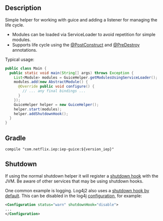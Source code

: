 
## Description

Simple helper for working with guice and adding a listener for managing the life cycle. 

* Modules can be loaded via ServiceLoader to avoid repetition for simple modules.
* Supports life cycle using the [@PostConstruct](http://docs.oracle.com/javaee/7/api/javax/annotation/PostConstruct.html)
  and [@PreDestroy](http://docs.oracle.com/javaee/7/api/javax/annotation/PreDestroy.html)
  annotations.
  
Typical usage:

```java
public class Main {
  public static void main(String[] args) throws Exception {
    List<Module> modules = GuiceHelper.getModulesUsingServiceLoader();
    modules.add(new AbstractModule() {
      @Override public void configure() {
        // ... any final bindings ...
      }
    });
    GuiceHelper helper = new GuiceHelper();
    helper.start(modules);
    helper.addShutdownHook();
  }
}
```

## Gradle

```
compile "com.netflix.iep:iep-guice:${version_iep}"
```

## Shutdown

If using the normal shutdown helper it will register a
[shutdown hook](https://docs.oracle.com/javase/8/docs/api/java/lang/Runtime.html#addShutdownHook-java.lang.Thread-)
with the JVM. Be aware of other services that may be using shutdown hooks.

One common example is logging. Log4j2 also uses a
[shutdown hook by default](https://logging.apache.org/log4j/2.x/log4j-core/apidocs/org/apache/logging/log4j/core/util/DefaultShutdownCallbackRegistry.html).
This can be disabled in the log4j [configuration](https://logging.apache.org/log4j/2.x/manual/configuration.html#ConfigurationSyntax),
for example:

```xml
<Configuration status="warn" shutdownHook="disable">
...
</Configuration>
```
